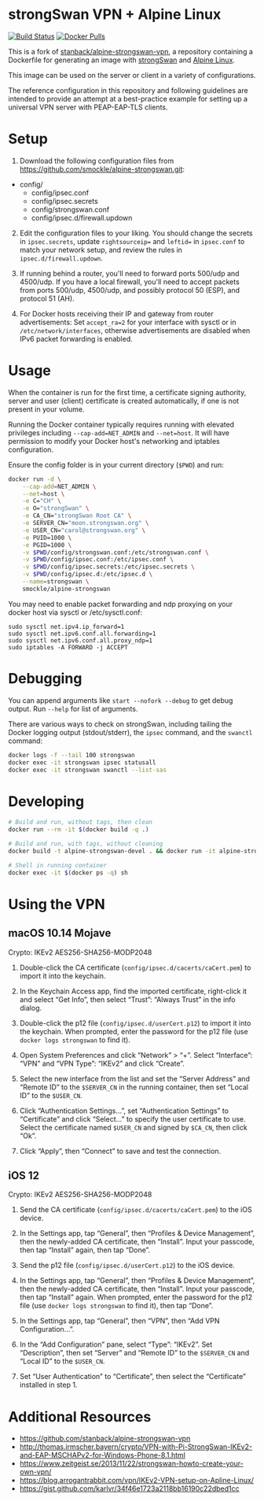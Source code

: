 # strongSwan VPN + Alpine Linux

[![Build Status](https://travis-ci.com/smockle/alpine-strongswan.svg?branch=master)](https://travis-ci.com/smockle/alpine-strongswan)
[![Docker Pulls](https://img.shields.io/docker/pulls/smockle/alpine-strongswan.svg?style=flat)](https://hub.docker.com/r/smockle/alpine-strongswan)

This is a fork of [stanback/alpine-strongswan-vpn](https://github.com/stanback/alpine-strongswan-vpn), a repository containing a Dockerfile for generating an image with [strongSwan](https://www.strongswan.org/) and [Alpine Linux](https://alpinelinux.org/).

This image can be used on the server or client in a variety of configurations.

The reference configuration in this repository and following guidelines are intended to provide an attempt at a best-practice example for setting up a universal VPN server with PEAP-EAP-TLS clients.

# Setup

1. Download the following configuration files from https://github.com/smockle/alpine-strongswan.git:

- config/
  - config/ipsec.conf
  - config/ipsec.secrets
  - config/strongswan.conf
  - config/ipsec.d/firewall.updown

2. Edit the configuration files to your liking. You should change the secrets in `ipsec.secrets`, update `rightsourceip=` and `leftid=` in `ipsec.conf` to match your network setup, and review the rules in `ipsec.d/firewall.updown`.

3. If running behind a router, you'll need to forward ports 500/udp and 4500/udp. If you have a local firewall, you'll need to accept packets from ports 500/udp, 4500/udp, and possibly protocol 50 (ESP), and protocol 51 (AH).

4. For Docker hosts receiving their IP and gateway from router advertisements: Set `accept_ra=2` for your interface with sysctl or in `/etc/network/interfaces`, otherwise advertisements are disabled when IPv6 packet forwarding is enabled.

# Usage

When the container is run for the first time, a certificate signing authority, server and user (client) certificate is created automatically, if one is not present in your volume.

Running the Docker container typically requires running with elevated privileges including `--cap-add=NET_ADMIN` and `--net=host`. It will have permission to modify your Docker host's networking and iptables configuration.

Ensure the config folder is in your current directory (`$PWD`) and run:

```Bash
docker run -d \
    --cap-add=NET_ADMIN \
    --net=host \
    -e C="CH" \
    -e O="strongSwan" \
    -e CA_CN="strongSwan Root CA" \
    -e SERVER_CN="moon.strongswan.org" \
    -e USER_CN="carol@strongswan.org" \
    -e PUID=1000 \
    -e PGID=1000 \
    -v $PWD/config/strongswan.conf:/etc/strongswan.conf \
    -v $PWD/config/ipsec.conf:/etc/ipsec.conf \
    -v $PWD/config/ipsec.secrets:/etc/ipsec.secrets \
    -v $PWD/config/ipsec.d:/etc/ipsec.d \
    --name=strongswan \
    smockle/alpine-strongswan
```

You may need to enable packet forwarding and ndp proxying on your docker host via sysctl or /etc/sysctl.conf:

```
sudo sysctl net.ipv4.ip_forward=1
sudo sysctl net.ipv6.conf.all.forwarding=1
sudo sysctl net.ipv6.conf.all.proxy_ndp=1
sudo iptables -A FORWARD -j ACCEPT
```

# Debugging

You can append arguments like `start --nofork --debug` to get debug output. Run `--help` for list of arguments.

There are various ways to check on strongSwan, including tailing the Docker logging output (stdout/stderr), the `ipsec` command, and the `swanctl` command:

```Bash
docker logs -f --tail 100 strongswan
docker exec -it strongswan ipsec statusall
docker exec -it strongswan swanctl --list-sas
```

# Developing

```Bash
# Build and run, without tags, then clean
docker run --rm -it $(docker build -q .)

# Build and run, with tags, without cleaning
docker build -t alpine-strongswan-devel . && docker run -it alpine-strongswan-devel

# Shell in running container
docker exec -it $(docker ps -q) sh
```

# Using the VPN

## macOS 10.14 Mojave

Crypto: IKEv2 AES256-SHA256-MODP2048

1. Double-click the CA certificate (`config/ipsec.d/cacerts/caCert.pem`) to import it into the keychain.

2. In the Keychain Access app, find the imported certificate, right-click it and select “Get Info”, then select “Trust”: “Always Trust” in the info dialog.

3. Double-click the p12 file (`config/ipsec.d/userCert.p12`) to import it into the keychain. When prompted, enter the password for the p12 file (use `docker logs strongswan` to find it).

4. Open System Preferences and click “Network” > “+”. Select “Interface”: “VPN” and “VPN Type”: “IKEv2” and click “Create”.

5. Select the new interface from the list and set the “Server Address” and “Remote ID” to the `$SERVER_CN` in the running container, then set “Local ID” to the `$USER_CN`.

6. Click “Authentication Settings…”, set “Authentication Settings” to “Certificate” and click “Select…” to specify the user certificate to use. Select the certificate named `$USER_CN` and signed by `$CA_CN`, then click “Ok”.

7. Click “Apply”, then “Connect” to save and test the connection.

## iOS 12

Crypto: IKEv2 AES256-SHA256-MODP2048

1. Send the CA certificate (`config/ipsec.d/cacerts/caCert.pem`) to the iOS device.

2. In the Settings app, tap “General”, then “Profiles & Device Management”, then the newly-added CA certificate, then “Install”. Input your passcode, then tap “Install” again, then tap “Done”.

3. Send the p12 file (`config/ipsec.d/userCert.p12`) to the iOS device.

4. In the Settings app, tap “General”, then “Profiles & Device Management”, then the newly-added CA certificate, then “Install”. Input your passcode, then tap “Install” again. When prompted, enter the password for the p12 file (use `docker logs strongswan` to find it), then tap “Done”.

5. In the Settings app, tap “General”, then “VPN”, then “Add VPN Configuration…”.

6. In the “Add Configuration” pane, select “Type”: “IKEv2”. Set “Description”, then set “Server” and “Remote ID” to the `$SERVER_CN` and “Local ID” to the `$USER_CN`.

7. Set “User Authentication” to “Certificate”, then select the “Certificate” installed in step 1.

# Additional Resources

- https://github.com/stanback/alpine-strongswan-vpn
- http://thomas.irmscher.bayern/crypto/VPN-with-Pi-StrongSwan-IKEv2-and-EAP-MSCHAPv2-for-Windows-Phone-8.1.html
- https://www.zeitgeist.se/2013/11/22/strongswan-howto-create-your-own-vpn/
- https://blog.arrogantrabbit.com/vpn/IKEv2-VPN-setup-on-Apline-Linux/
- https://gist.github.com/karlvr/34f46e1723a2118bb16190c22dbed1cc

